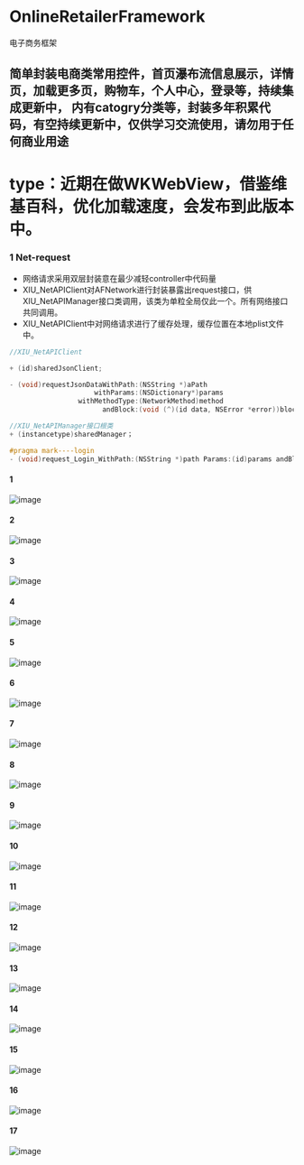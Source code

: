 # OnlineRetailerFramework
电子商务框架

## 简单封装电商类常用控件，首页瀑布流信息展示，详情页，加载更多页，购物车，个人中心，登录等，持续集成更新中， 内有catogry分类等，封装多年积累代码，有空持续更新中，仅供学习交流使用，请勿用于任何商业用途

# type：近期在做WKWebView，借鉴维基百科，优化加载速度，会发布到此版本中。

### 1 Net-request

* 网络请求采用双层封装意在最少减轻controller中代码量
* XIU_NetAPIClient对AFNetwork进行封装暴露出request接口，供XIU_NetAPIManager接口类调用，该类为单粒全局仅此一个。所有网络接口共同调用。
* XIU_NetAPIClient中对网络请求进行了缓存处理，缓存位置在本地plist文件中。

```Objective-C
//XIU_NetAPIClient

+ (id)sharedJsonClient;

- (void)requestJsonDataWithPath:(NSString *)aPath
                     withParams:(NSDictionary*)params
                 withMethodType:(NetworkMethod)method
                       andBlock:(void (^)(id data, NSError *error))block;


```

```Objective-C
//XIU_NetAPIManager接口根类
+ (instancetype)sharedManager；

#pragma mark----login
- (void)request_Login_WithPath:(NSString *)path Params:(id)params andBlock:(void (^)(id data, NSError *error))block;

```

#### 1
![image](https://github.com/axiubest/OnlineRetailerFramework/blob/master/OnlineRetailerFrameWork/showImg/%E5%B1%8F%E5%B9%95%E5%BF%AB%E7%85%A7%202017-07-18%20%E4%B8%8B%E5%8D%883.56.59.png)

#### 2
![image](https://github.com/axiubest/OnlineRetailerFramework/blob/master/OnlineRetailerFrameWork/showImg/%E5%B1%8F%E5%B9%95%E5%BF%AB%E7%85%A7%202017-07-18%20%E4%B8%8B%E5%8D%883.57.10.png)

#### 3
![image](https://github.com/axiubest/OnlineRetailerFramework/blob/master/OnlineRetailerFrameWork/showImg/%E5%B1%8F%E5%B9%95%E5%BF%AB%E7%85%A7%202017-07-18%20%E4%B8%8B%E5%8D%883.57.18.png)

#### 4
![image](https://github.com/axiubest/OnlineRetailerFramework/blob/master/OnlineRetailerFrameWork/showImg/%E5%B1%8F%E5%B9%95%E5%BF%AB%E7%85%A7%202017-07-18%20%E4%B8%8B%E5%8D%883.57.28.png)

#### 5
![image](https://github.com/axiubest/OnlineRetailerFramework/blob/master/OnlineRetailerFrameWork/showImg/%E5%B1%8F%E5%B9%95%E5%BF%AB%E7%85%A7%202017-07-18%20%E4%B8%8B%E5%8D%883.57.37.png)

#### 6
![image](https://github.com/axiubest/OnlineRetailerFramework/blob/master/OnlineRetailerFrameWork/showImg/%E5%B1%8F%E5%B9%95%E5%BF%AB%E7%85%A7%202017-07-18%20%E4%B8%8B%E5%8D%883.57.45.png)

#### 7
![image](https://github.com/axiubest/OnlineRetailerFramework/blob/master/OnlineRetailerFrameWork/showImg/%E5%B1%8F%E5%B9%95%E5%BF%AB%E7%85%A7%202017-07-18%20%E4%B8%8B%E5%8D%884.00.21.png)

#### 8
![image](https://github.com/axiubest/OnlineRetailerFramework/blob/master/OnlineRetailerFrameWork/showImg/%E5%B1%8F%E5%B9%95%E5%BF%AB%E7%85%A7%202017-07-18%20%E4%B8%8B%E5%8D%884.00.34.png)

#### 9
![image](https://github.com/axiubest/OnlineRetailerFramework/blob/master/OnlineRetailerFrameWork/showImg/%E5%B1%8F%E5%B9%95%E5%BF%AB%E7%85%A7%202017-07-18%20%E4%B8%8B%E5%8D%884.01.05.png)

#### 10
![image](https://github.com/axiubest/OnlineRetailerFramework/blob/master/OnlineRetailerFrameWork/showImg/%E5%B1%8F%E5%B9%95%E5%BF%AB%E7%85%A7%202017-07-18%20%E4%B8%8B%E5%8D%884.01.25.png)

#### 11
![image](https://github.com/axiubest/OnlineRetailerFramework/blob/master/OnlineRetailerFrameWork/showImg/%E5%B1%8F%E5%B9%95%E5%BF%AB%E7%85%A7%202017-07-18%20%E4%B8%8B%E5%8D%884.01.32.png)

#### 12
![image](https://github.com/axiubest/OnlineRetailerFramework/blob/master/OnlineRetailerFrameWork/showImg/%E5%B1%8F%E5%B9%95%E5%BF%AB%E7%85%A7%202017-07-18%20%E4%B8%8B%E5%8D%884.01.44.png)

#### 13
![image](https://github.com/axiubest/OnlineRetailerFramework/blob/master/OnlineRetailerFrameWork/showImg/%E5%B1%8F%E5%B9%95%E5%BF%AB%E7%85%A7%202017-07-18%20%E4%B8%8B%E5%8D%884.01.53.png)

#### 14
![image](https://github.com/axiubest/OnlineRetailerFramework/blob/master/OnlineRetailerFrameWork/showImg/%E5%B1%8F%E5%B9%95%E5%BF%AB%E7%85%A7%202017-07-18%20%E4%B8%8B%E5%8D%884.02.04.png)

#### 15
![image](https://github.com/axiubest/OnlineRetailerFramework/blob/master/OnlineRetailerFrameWork/showImg/%E5%B1%8F%E5%B9%95%E5%BF%AB%E7%85%A7%202017-07-18%20%E4%B8%8B%E5%8D%884.02.12.png)

#### 16
![image](https://github.com/axiubest/OnlineRetailerFramework/blob/master/OnlineRetailerFrameWork/showImg/%E5%B1%8F%E5%B9%95%E5%BF%AB%E7%85%A7%202017-07-18%20%E4%B8%8B%E5%8D%884.02.19.png)

#### 17
![image](https://github.com/axiubest/OnlineRetailerFramework/blob/master/OnlineRetailerFrameWork/showImg/%E5%B1%8F%E5%B9%95%E5%BF%AB%E7%85%A7%202017-07-18%20%E4%B8%8B%E5%8D%884.02.37.png)


